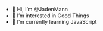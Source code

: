 - 👋 Hi, I’m @JadenMann
- 👀 I’m interested in Good Things
- 🌱 I’m currently learning JavaScript

<!---
JadenMann/JadenMann is a ✨ special ✨ repository because its `README.md` (this file) appears on your GitHub profile.
You can click the Preview link to take a look at your changes.
--->
